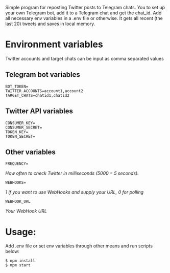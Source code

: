 Simple program for reposting Twitter posts to Telegram chats. You to set up your own Telegram bot, add it to a Telegram chat and get the chat_id. Add all necessary env variables in a .env file or otherwise. It gets all recent (the last 20) tweets and saves in local memory. 

# Environment variables

Twitter accounts and target chats can be input as comma separated values

## Telegram bot variables

```
BOT_TOKEN= 
TWITTER_ACCOUNTS=account1,account2
TARGET_CHATS=chatid1,chatid2
```

## Twitter API variables

```
CONSUMER_KEY= 
CONSUMER_SECRET= 
TOKEN_KEY= 
TOKEN_SECRET= 
```

## Other variables

```
FREQUENCY=
```
*How often to check Twitter in milliseconds (5000 = 5 seconds).*

```
WEBHOOKS= 
```
*1 if you want to use WebHooks and supply your URL, 0 for polling*
```
WEBHOOK_URL
```
*Your WebHook URL*

# Usage:

Add .env file or set env variables through other means and run scripts below:

```
$ npm install  
$ npm start
```